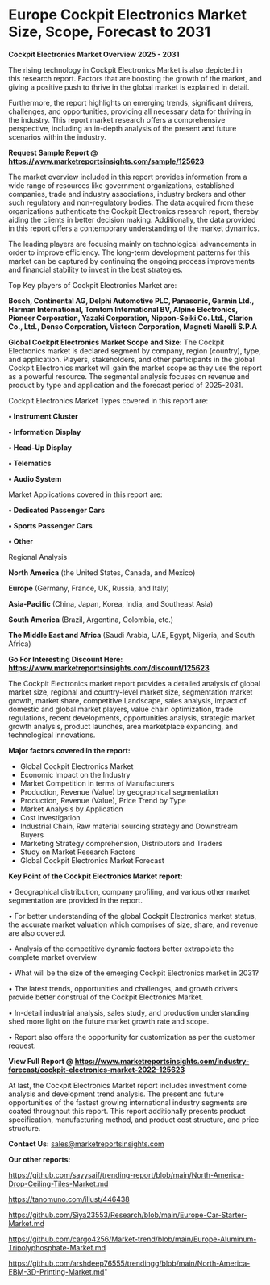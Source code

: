 # Europe Cockpit Electronics Market Size, Scope, Forecast to 2031

<Strong> Cockpit Electronics Market Overview 2025 - 2031</strong>

The rising technology in Cockpit Electronics Market is also depicted in this research report. Factors that are boosting the growth of the market, and giving a positive push to thrive in the global market is explained in detail.

Furthermore, the report highlights on emerging trends, significant drivers, challenges, and opportunities, providing all necessary data for thriving in the industry. This report market research offers a comprehensive perspective, including an in-depth analysis of the present and future scenarios within the industry.

<strong>Request Sample Report @ <a href=https://www.marketreportsinsights.com/sample/125623>https://www.marketreportsinsights.com/sample/125623</a></strong>

The market overview included in this report provides information from a wide range of resources like government organizations, established companies, trade and industry associations, industry brokers and other such regulatory and non-regulatory bodies. The data acquired from these organizations authenticate the Cockpit Electronics research report, thereby aiding the clients in better decision making. Additionally, the data provided in this report offers a contemporary understanding of the market dynamics.

The leading players are focusing mainly on technological advancements in order to improve efficiency. The long-term development patterns for this market can be captured by continuing the ongoing process improvements and financial stability to invest in the best strategies.

Top Key players of Cockpit Electronics Market are:

<strong>Bosch, Continental AG, Delphi Automotive PLC, Panasonic, Garmin Ltd., Harman International, Tomtom International BV, Alpine Electronics, Pioneer Corporation, Yazaki Corporation, Nippon-Seiki Co. Ltd., Clarion Co., Ltd., Denso Corporation, Visteon Corporation, Magneti Marelli S.P.A</strong>

<strong><b>Global Cockpit Electronics Market Scope and Size:</b></strong>
The Cockpit Electronics market is declared segment by company, region (country), type, and application. Players, stakeholders, and other participants in the global Cockpit Electronics market will gain the market scope as they use the report as a powerful resource. The segmental analysis focuses on revenue and product by type and application and the forecast period of 2025-2031.

Cockpit Electronics Market Types covered in this report are:

<strong>• Instrument Cluster

• Information Display

• Head-Up Display

• Telematics

• Audio System</strong>

Market Applications covered in this report are:

<strong>• Dedicated Passenger Cars

• Sports Passenger Cars

• Other</strong> 

Regional Analysis

<strong>North America</strong> (the United States, Canada, and Mexico)

<strong>Europe</strong> (Germany, France, UK, Russia, and Italy)

<strong>Asia-Pacific</strong> (China, Japan, Korea, India, and Southeast Asia)

<strong>South America</strong> (Brazil, Argentina, Colombia, etc.)

<strong>The Middle East and Africa</strong> (Saudi Arabia, UAE, Egypt, Nigeria, and South Africa)

<strong>Go For Interesting Discount Here: <a href=https://www.marketreportsinsights.com/discount/125623>https://www.marketreportsinsights.com/discount/125623</a></strong>

The Cockpit Electronics market report provides a detailed analysis of global market size, regional and country-level market size, segmentation market growth, market share, competitive Landscape, sales analysis, impact of domestic and global market players, value chain optimization, trade regulations, recent developments, opportunities analysis, strategic market growth analysis, product launches, area marketplace expanding, and technological innovations.

<strong><b>Major factors covered in the report:</b></strong>
<ul>
  <li>Global Cockpit Electronics Market </li>
  <li>Economic Impact on the Industry</li>
  <li>Market Competition in terms of Manufacturers</li>
  <li>Production, Revenue (Value) by geographical segmentation</li>
  <li>Production, Revenue (Value), Price Trend by Type</li>
  <li>Market Analysis by Application</li>
  <li>Cost Investigation</li>
  <li>Industrial Chain, Raw material sourcing strategy and Downstream Buyers</li>
  <li>Marketing Strategy comprehension, Distributors and Traders</li>
  <li>Study on Market Research Factors</li>
  <li>Global Cockpit Electronics Market Forecast</li>
</ul>

<strong><b>Key Point of the Cockpit Electronics Market report:</b></strong>

• Geographical distribution, company profiling, and various other market segmentation are provided in the report.

• For better understanding of the global Cockpit Electronics market status, the accurate market valuation which comprises of size, share, and revenue are also covered.

• Analysis of the competitive dynamic factors better extrapolate the complete market overview

• What will be the size of the emerging Cockpit Electronics market in 2031?

• The latest trends, opportunities and challenges, and growth drivers provide better construal of the Cockpit Electronics Market.

• In-detail industrial analysis, sales study, and production understanding shed more light on the future market growth rate and scope.

• Report also offers the opportunity for customization as per the customer request.

<strong><b>View Full Report @ <a href=https://www.marketreportsinsights.com/industry-forecast/cockpit-electronics-market-2022-125623>https://www.marketreportsinsights.com/industry-forecast/cockpit-electronics-market-2022-125623</a></b></strong>


At last, the Cockpit Electronics Market report includes investment come analysis and development trend analysis. The present and future opportunities of the fastest growing international industry segments are coated throughout this report. This report additionally presents product specification, manufacturing method, and product cost structure, and price structure.

<strong>Contact Us:</strong>
sales@marketreportsinsights.com

<strong>Our other reports:</strong>

<a href=https://github.com/sayysaif/trending-report/blob/main/North-America-Drop-Ceiling-Tiles-Market.md>https://github.com/sayysaif/trending-report/blob/main/North-America-Drop-Ceiling-Tiles-Market.md</a>

<a href=https://tanomuno.com/illust/446438>https://tanomuno.com/illust/446438</a>

<a href=https://github.com/Siya23553/Research/blob/main/Europe-Car-Starter-Market.md>https://github.com/Siya23553/Research/blob/main/Europe-Car-Starter-Market.md</a>

<a href=https://github.com/cargo4256/Market-trend/blob/main/Europe-Aluminum-Tripolyphosphate-Market.md>https://github.com/cargo4256/Market-trend/blob/main/Europe-Aluminum-Tripolyphosphate-Market.md</a>

<a href=https://github.com/arshdeep76555/trendingg/blob/main/North-America-EBM-3D-Printing-Market.md>https://github.com/arshdeep76555/trendingg/blob/main/North-America-EBM-3D-Printing-Market.md</a>"
